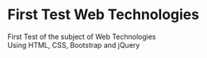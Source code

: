 # First Test Web Technologies
First Test of the subject of Web Technologies  
Using HTML, CSS, Bootstrap and jQuery
